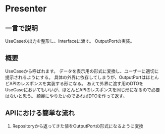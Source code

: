 # Presenter

## 一言で説明
UseCaseの出力を整形し、Interfaceに渡す。
OutputPortの実装。

## 概要
UseCaseから呼ばれます。
データを表示用の形式に変換し、ユーザーに適切に提示されるようにする。
具体の外界に依存してしまうが、OutputPortはほとんどAPIのレスポンスを実装する形になる。
あえて外界に渡す用のDTOをUseCaseにおいてもいいが、ほとんどAPIのレスポンスを同じ形になるので必要はないと思う。
綺麗にやりたいのであればDTOを作って返す。

## APIにおける簡単な流れ
1. Repositoryから返ってきた値をOutputPortの形式になるように変換
